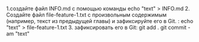 1.создайте файл INFO.md с помощью команды echo "text" > INFO.md 2. Создайте файл file-feature-1.txt с произвольным содержимым (например, текст из предыдущей главы) и зафиксируйте его в Git. : echo "text" > file-feature-1.txt 3. зафиксировать его в Git: git add .   git commit -am "text"
